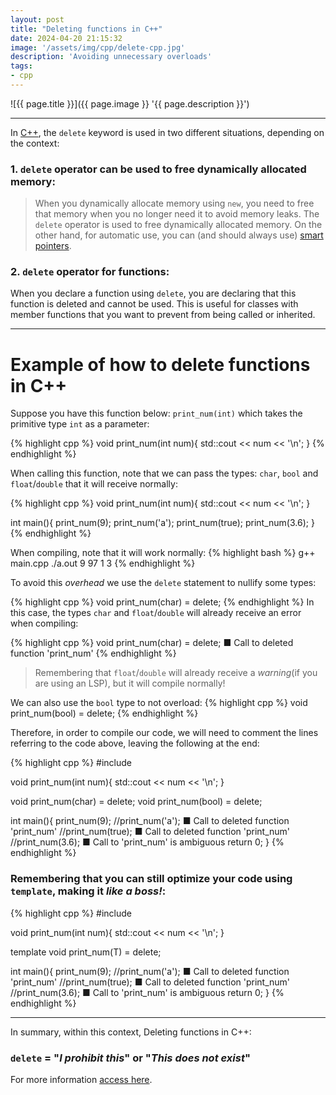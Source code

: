 ```yaml
---
layout: post
title: "Deleting functions in C++"
date: 2024-04-20 21:15:32
image: '/assets/img/cpp/delete-cpp.jpg'
description: 'Avoiding unnecessary overloads'
tags:
- cpp
---
```


![{{ page.title }}]({{ page.image }} '{{ page.description }}')

---

In [C++](https://terminalroot.com/tags#cpp), the `delete` keyword is used in two different situations, depending on the context:

### 1. `delete` operator can be used to free dynamically allocated memory:
> When you dynamically allocate memory using `new`, you need to free that memory when you no longer need it to avoid memory leaks. The `delete` operator is used to free dynamically allocated memory. On the other hand, for automatic use, you can (and should always use) [smart pointers](https://en.cppreference.com/book/intro/smart_pointers).

### 2. `delete` operator for functions:
When you declare a function using `delete`, you are declaring that this function is deleted and cannot be used. This is useful for classes with member functions that you want to prevent from being called or inherited.

---

# Example of how to delete functions in C++
Suppose you have this function below: `print_num(int)` which takes the primitive type `int` as a parameter:

{% highlight cpp %}
void print_num(int num){
   std::cout << num << '\n';
}
{% endhighlight %}

When calling this function, note that we can pass the types: `char`, `bool` and `float`/`double` that it will receive normally:

{% highlight cpp %}
void print_num(int num){
   std::cout << num << '\n';
}

int main(){
   print_num(9);
   print_num('a');
   print_num(true);
   print_num(3.6);
}
{% endhighlight %}

When compiling, note that it will work normally:
{% highlight bash %}
g++ main.cpp
./a.out
9
97
1
3
{% endhighlight %}

To avoid this *overhead* we use the `delete` statement to nullify some types:

{% highlight cpp %}
void print_num(char) = delete;
{% endhighlight %}
In this case, the types `char` and `float`/`double` will already receive an error when compiling:

{% highlight cpp %}
void print_num(char) = delete; ■ Call to deleted function 'print_num'
{% endhighlight %}
> Remembering that `float`/`double` will already receive a *warning*(if you are using an LSP), but it will compile normally!

We can also use the `bool` type to not overload:
{% highlight cpp %}
void print_num(bool) = delete;
{% endhighlight %}

Therefore, in order to compile our code, we will need to comment the lines referring to the code above, leaving the following at the end:

{% highlight cpp %}
#include <iostream>

void print_num(int num){
   std::cout << num << '\n';
}

void print_num(char) = delete;
void print_num(bool) = delete;

int main(){
   print_num(9);
   //print_num('a'); ■ Call to deleted function 'print_num'
   //print_num(true); ■ Call to deleted function 'print_num'
   //print_num(3.6); ■ Call to 'print_num' is ambiguous
   return 0;
}
{% endhighlight %}

### Remembering that you can still **optimize** your code using `template`, making it *like a boss!*:
{% highlight cpp %}
#include <iostream>

void print_num(int num){
   std::cout << num << '\n';
}

template<typename T>
void print_num(T) = delete;

int main(){
   print_num(9);
   //print_num('a'); ■ Call to deleted function 'print_num'
   //print_num(true); ■ Call to deleted function 'print_num'
   //print_num(3.6); ■ Call to 'print_num' is ambiguous
   return 0;
}
{% endhighlight %}

---

In summary, within this context, Deleting functions in C++:
### `delete` = "*I prohibit this*" or "*This does not exist*"

For more information [access here](https://en.cppreference.com/w/cpp/keyword/delete).
